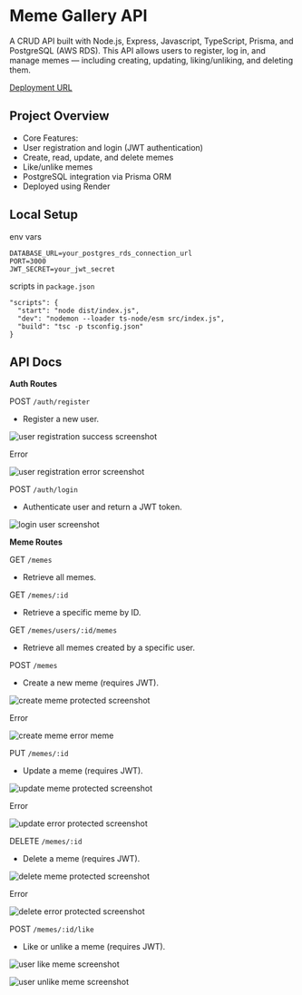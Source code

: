 # Meme Gallery API

A CRUD API built with Node.js, Express, Javascript, TypeScript, Prisma, and PostgreSQL (AWS RDS).
This API allows users to register, log in, and manage memes — including creating, updating, liking/unliking, and deleting them.

[Deployment URL](https://meme-gallery-api-4pmz.onrender.com/)

## Project Overview

- Core Features:
- User registration and login (JWT authentication)
- Create, read, update, and delete memes
- Like/unlike memes
- PostgreSQL integration via Prisma ORM
- Deployed using Render

## Local Setup 

env vars  

```
DATABASE_URL=your_postgres_rds_connection_url
PORT=3000
JWT_SECRET=your_jwt_secret
```

scripts in ```package.json```

```
"scripts": {
  "start": "node dist/index.js",
  "dev": "nodemon --loader ts-node/esm src/index.js",
  "build": "tsc -p tsconfig.json"
}
```

## API Docs

**Auth Routes**

POST ```/auth/register```
- Register a new user.

![user registration success screenshot](screenshots/validation-success-user.png)

Error

![user registration error screenshot](screenshots/validation-error-short-password.png)


POST ```/auth/login```
- Authenticate user and return a JWT token.

![login user screenshot](screenshots/login-user2.png)


**Meme Routes**

GET ```/memes```
- Retrieve all memes.

GET ```/memes/:id```
- Retrieve a specific meme by ID.

GET ```/memes/users/:id/memes```
- Retrieve all memes created by a specific user.

POST ```/memes```
- Create a new meme (requires JWT).

![create meme protected screenshot](screenshots/create-meme-protected.png)

Error 

![create meme error meme](screenshots/create-meme-error.png)

PUT ```/memes/:id```
- Update a meme (requires JWT).

![update meme protected screenshot](screenshots/update-meme-protected.png)

Error

![update error protected screenshot](screenshots/update-error-protected.png)

DELETE ```/memes/:id```
- Delete a meme (requires JWT).

![delete meme protected screenshot](screenshots/delete-meme-protected.png)

Error

![delete error protected screenshot](screenshots/delete-error-protected.png)

POST ```/memes/:id/like```
- Like or unlike a meme (requires JWT).

![user like meme screenshot](screenshots/user-like-meme.png)

![user unlike meme screenshot](screenshots/user-unlike-meme.png)

